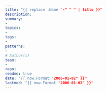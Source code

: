 ```yaml
---
title: "{{ replace .Name "-" " " | title }}"
description: 
summary:
- 
topics:
- 
tags:
- 
patterns:
- 
# Author(s)
team:
-
repo: 
readme: true
date: "{{ now.Format "2006-01-02" }}"
lastmod: "{{ now.Format "2006-01-02" }}"
---
```

